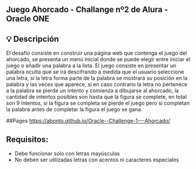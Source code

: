 ## Juego Ahorcado -  Challange nº2 de Alura - Oracle ONE

## 💡 Descripción
El desafío consiste en construir una página web que contenga el juego del ahorcado, se presenta un menú inicial donde se puede elegir entre iniciar el juego o añadir una palabra a la lista. El juego consiste en presentar un palabra oculta que se irá descifrando a medida que el usuario seleccione una letra, si la letra forma parte de la palabra se mostrará su posición en la palabra y las veces que aparece, si en caso contrario la letra no pertenece a la palabra se pierde un intento y comienza a dibujarse al ahorcado, la cantidad de intentos posibles son hasta que la figura se complete, en total son 9 intentos, si la figura se completa se pierde el juego pero si completan la palabra antes de completar la figura el juego se gana.

##Pages 
https://abonto.github.io/Oracle--Challenge-1---Ahorcado/

## Requisitos:
- Debe funcionar solo con letras mayúsculas
- No deben ser utilizadas letras con acentos ni caracteres especiales
